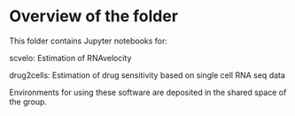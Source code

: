 # Overview of the folder
This folder contains Jupyter notebooks for:

scvelo: Estimation of RNAvelocity   

drug2cells: Estimation of drug sensitivity based on single cell RNA seq data

Environments for using these software are deposited in the shared space of the group.
